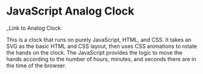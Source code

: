 # JavaScript Analog Clock

_Link to Analog Clock

This is a clock that runs on purely JavaScript, HTML, and CSS. It takes an SVG as the basic HTML and CSS layout, then uses CSS animations to rotate the hands on the clock. The JavaScript provides the logic to move the hands according to the number of hours, minutes, and seconds there are in the time of the browser.
